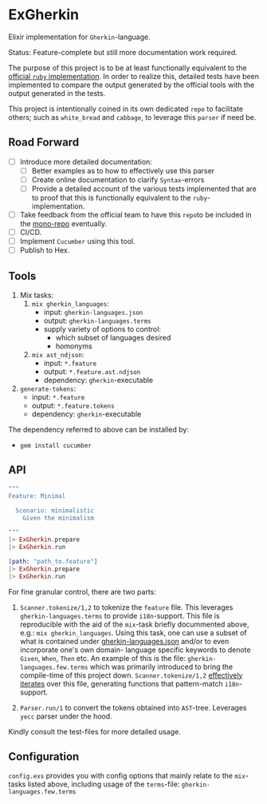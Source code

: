 # ExGherkin

Elixir implementation for `Gherkin`-language.

Status: Feature-complete but still more documentation work required.

The purpose of this project is to be at least functionally equivalent to
the [official `ruby` implementation](https://github.com/cucumber/cucumber/tree/master/gherkin/ruby).
In order to realize this, detailed tests have been implemented to compare
the output generated by the official tools with the output generated in
the tests.

This project is intentionally coined in its own dedicated `repo` to facilitate others; such as `white_bread` and `cabbage`, to leverage this `parser` if need be.

## Road Forward
* [ ] Introduce more detailed documentation:
    * [ ] Better examples as to how to effectively use this parser
    * [ ] Create online documentation to clarify `Syntax`-errors
    * [ ] Provide a detailed account of the various tests implemented
    that are to proof that this is functionally equivalent to the `ruby`-
    implementation.
* [ ] Take feedback from the official team to have this `repo`to be
included in the [mono-repo](https://github.com/cucumber/cucumber)
eventually.
* [ ] CI/CD.
* [ ] Implement `Cucumber` using this tool.
* [ ] Publish to Hex.

## Tools

1. Mix tasks:
    1. `mix gherkin_languages`:
       * input: `gherkin-languages.json`
       * output: `gherkin-languages.terms`
       * supply variety of options to control:
         * which subset of languages desired
         * homonyms
    2. `mix ast_ndjson`:
       * input: `*.feature`
       * output: `*.feature.ast.ndjson`
       * dependency: `gherkin`-executable
2. `generate-tokens`:
   * input: `*.feature`
   * output: `*.feature.tokens`
   * dependency: `gherkin`-executable

The dependency referred to above can be installed by:
* `gem install cucumber`

## API
```elixir
"""
Feature: Minimal

  Scenario: minimalistic
    Given the minimalism

"""
|> ExGherkin.prepare
|> ExGherkin.run
```

```elixir
[path: "path_to.feature"]
|> ExGherkin.prepare
|> ExGherkin.run
```

For fine granular control, there are two parts:

1. `Scanner.tokenize/1,2` to tokenize the `feature` file. This leverages
`gherkin-languages.terms` to provide `i18n`-support. This file is
reproducible with the aid of the `mix`-task briefly docummented above,
e.g.: `mix gherkin_languages`. Using this task, one can use a subset
of what is contained under [gherkin-languages.json](https://github.com/cucumber/cucumber/blob/master/gherkin/gherkin-languages.json) and/or to even incorporate one's own domain-
language specific keywords to denote `Given`, `When`, `Then` etc. An
example of this is the file: `gherkin-languages.few.terms` which was
primarily introduced to bring the compile-time of this project down.
`Scanner.tokenize/1,2` [effectively iterates](https://github.com/Ajwah/ex-gherkin/blob/aa32dad70911cf5a7ead186a944dedafc10e2dd1/lib/scanner/scanner.ex#L59-L62) over this file,
generating functions that pattern-match `i18n`-support.

2. `Parser.run/1` to convert the tokens obtained into `AST`-tree.
Leverages `yecc` parser under the hood.


Kindly consult the test-files for more detailed usage.

## Configuration
`config.exs` provides you with config options that mainly relate to the
`mix`-tasks listed above, including usage of the `terms`-file:
`gherkin-languages.few.terms`